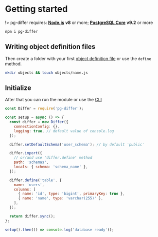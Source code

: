 # Getting started

!> pg-differ requires: **[Node.js](https://nodejs.org/)** **v8** or more; **[PostgreSQL Core](https://www.postgresql.org/download/)** **v9.2** or more

```bash
npm i pg-differ
```

## Writing object definition files

Then create a folder with your first [object definition file](objects.md) or use the `define` method.

```bash
mkdir objects && touch objects/name.js
```

## Initialize

After that you can run the module or use the [CLI](cli.md)

```javascript
const Differ = require('pg-differ');

const setup = async () => {
  const differ = new Differ({
    connectionConfig: {},
    logging: true, // default value of console.log
  });

  differ.setDefaultSchema('user_schema'); // by default 'public'

  differ.import({
    // or/and use 'differ.define' method
    path: 'schemas',
    locals: { schema: 'schema_name' },
  });

  differ.define('table', {
    name: 'users',
    columns: [
      { name: 'id', type: 'bigint', primaryKey: true },
      { name: 'name', type: 'varchar(255)' },
    ],
  });

  return differ.sync();
};

setup().then(() => console.log('database ready'));
```
